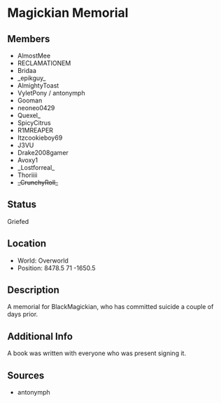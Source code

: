 # Magickian Memorial

## Members
- AlmostMee
- RECLAMATIONEM
- Bridaa
- \_epikguy_
- AlmightyToast
- VyletPony / antonymph
- Gooman
- neoneo0429
- Quexel_
- SpicyCitrus
- R1MREAPER
- Itzcookieboy69
- J3VU
- Drake2008gamer
- Avoxy1
- \_Lostforreal_
- Thoriiii
- ~~\_CrunchyRoll_~~

## Status
Griefed

## Location
- World: Overworld 
- Position: 8478.5 71 -1650.5

## Description
A memorial for BlackMagickian, who has committed suicide a couple of days prior.

## Additional Info
A book was written with everyone who was present signing it.

## Sources
- antonymph
